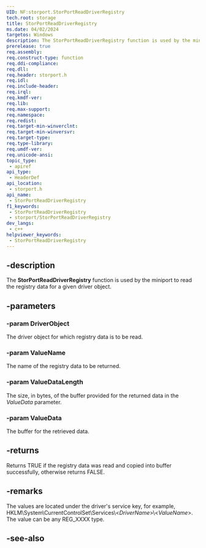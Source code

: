 ```yaml
---
UID: NF:storport.StorPortReadDriverRegistry
tech.root: storage
title: StorPortReadDriverRegistry
ms.date: 04/02/2024
targetos: Windows
description: The StorPortReadDriverRegistry function is used by the miniport to read the registry data for a given driver object.
prerelease: true
req.assembly: 
req.construct-type: function
req.ddi-compliance: 
req.dll: 
req.header: storport.h
req.idl: 
req.include-header: 
req.irql: 
req.kmdf-ver: 
req.lib: 
req.max-support: 
req.namespace: 
req.redist: 
req.target-min-winverclnt: 
req.target-min-winversvr: 
req.target-type: 
req.type-library: 
req.umdf-ver: 
req.unicode-ansi: 
topic_type:
 - apiref
api_type:
 - HeaderDef
api_location:
 - storport.h
api_name:
 - StorPortReadDriverRegistry
f1_keywords:
 - StorPortReadDriverRegistry
 - storport/StorPortReadDriverRegistry
dev_langs:
 - c++
helpviewer_keywords:
 - StorPortReadDriverRegistry
---
```


## -description

The **StorPortReadDriverRegistry** function is used by the miniport to read the registry data for a given driver object.

## -parameters

### -param DriverObject

The driver object for which registry data is to be read.

### -param ValueName

The name of the registry data to be returned.

### -param ValueDataLength

The size, in bytes, of the buffer provided for the returned data in the *ValueData* parameter.

### -param ValueData

The buffer for the retrieved data.

## -returns

Returns TRUE if the registry data was read and copied into buffer successfully, otherwise returns FALSE.

## -remarks

The values are located under the driver's service key, for example, HKLM\System\CurrentControlSet\Services\\<*DriverName*>\\<*ValueName*>. The value can be any REG_XXXX type.

## -see-also
